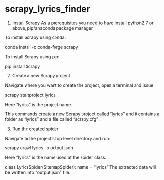 # scrapy_lyrics_finder

1. Install Scrapy
   As a prerequisites you need to have install python2.7 or above, pip/anaconda package manager

To install Scrapy using conda:

conda install -c conda-forge scrapy

To install Scrapy using pip:

pip install Scrapy

2. Create a new Scrapy project

Navigate where you want to create the project, open a terminal and issue

scrapy startproject lyrics

Here “lyrics” is the project name.

This commands create a new Scrapy project called “lyrics” and it contains a folder as “lyrics” and a file called “scrapy.cfg” .

3. Run the created spider

Navigate to the project’s top level directory and run:

scrapy crawl lyrics -o output.json

Here “lyrics” is the name used at the spider class.

class LyricsSpider(SitemapSpider):
name = “lyrics”
The extracted data will be written into “output.json” file.
